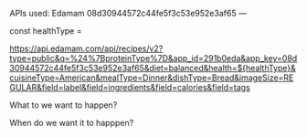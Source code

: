 APIs used:
Edamam
08d30944572c44fe5f3c53e952e3af65	—

const healthType = 

https://api.edamam.com/api/recipes/v2?type=public&q=%24%7BproteinType%7D&app_id=291b0eda&app_key=08d30944572c44fe5f3c53e952e3af65&diet=balanced&health=${healthType}&cuisineType=American&mealType=Dinner&dishType=Bread&imageSize=REGULAR&field=label&field=ingredients&field=calories&field=tags



What to we want to happen?


When do we want it to happpen?
